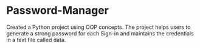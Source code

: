 # Password-Manager
Created a Python project using OOP concepts. The project helps users to generate a strong password for each Sign-in and maintains the credentials in a text file called data.
